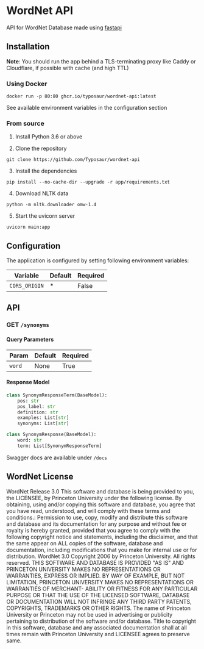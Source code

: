 # WordNet API

API for WordNet Database made using [fastapi](https://github.com/tiangolo/fastapi)

## Installation

**Note**: You should run the app behind a TLS-terminating proxy like Caddy or Cloudflare, if possible with cache (and high TTL)

### Using Docker

```
docker run -p 80:80 ghcr.io/typosaur/wordnet-api:latest
```

See available environment variables in the configuration section

### From source

1. Install Python 3.6 or above

2. Clone the repository

  ```
  git clone https://github.com/Typosaur/wordnet-api
  ```

3. Install the dependencies

  ```
  pip install --no-cache-dir --upgrade -r app/requirements.txt
  ```

4. Download NLTK data

  ```
  python -m nltk.downloader omw-1.4
  ```

5. Start the uvicorn server

  ```
  uvicorn main:app
  ```

## Configuration

The application is configured by setting following environment variables:

|Variable|Default|Required|
|--------|-------|--------|
|`CORS_ORIGIN`|*|False|

## API

### GET `/synonyms`

#### Query Parameters

|Param|Default|Required|
|-----|-------|--------|
|`word`|None|True|

#### Response Model

```py
class SynonymResponseTerm(BaseModel):
    pos: str
    pos_label: str
    definition: str
    examples: List[str]
    synonyms: List[str]

class SynonymResponse(BaseModel):
    word: str
    term: List[SynonymResponseTerm]
```

Swagger docs are available under `/docs`

## WordNet License

WordNet Release 3.0 This software and database is being provided to you, the LICENSEE, by Princeton University under the following license. By obtaining, using and/or copying this software and database, you agree that you have read, understood, and will comply with these terms and conditions.: Permission to use, copy, modify and distribute this software and database and its documentation for any purpose and without fee or royalty is hereby granted, provided that you agree to comply with the following copyright notice and statements, including the disclaimer, and that the same appear on ALL copies of the software, database and documentation, including modifications that you make for internal use or for distribution. WordNet 3.0 Copyright 2006 by Princeton University. All rights reserved. THIS SOFTWARE AND DATABASE IS PROVIDED "AS IS" AND PRINCETON UNIVERSITY MAKES NO REPRESENTATIONS OR WARRANTIES, EXPRESS OR IMPLIED. BY WAY OF EXAMPLE, BUT NOT LIMITATION, PRINCETON UNIVERSITY MAKES NO REPRESENTATIONS OR WARRANTIES OF MERCHANT- ABILITY OR FITNESS FOR ANY PARTICULAR PURPOSE OR THAT THE USE OF THE LICENSED SOFTWARE, DATABASE OR DOCUMENTATION WILL NOT INFRINGE ANY THIRD PARTY PATENTS, COPYRIGHTS, TRADEMARKS OR OTHER RIGHTS. The name of Princeton University or Princeton may not be used in advertising or publicity pertaining to distribution of the software and/or database. Title to copyright in this software, database and any associated documentation shall at all times remain with Princeton University and LICENSEE agrees to preserve same.
